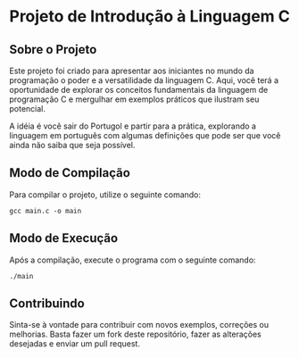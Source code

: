 # Projeto de Introdução à Linguagem C

## Sobre o Projeto

Este projeto foi criado para apresentar aos iniciantes no mundo da programação o poder e a versatilidade da linguagem C. Aqui, você terá a oportunidade de explorar os conceitos fundamentais da linguagem de programação C e mergulhar em exemplos práticos que ilustram seu potencial.

A idéia é você sair do Portugol e partir para a prática, explorando a linguagem em português com algumas definições que pode ser que você ainda não saiba que seja possível.

## Modo de Compilação

Para compilar o projeto, utilize o seguinte comando:

```
gcc main.c -o main
```

## Modo de Execução

Após a compilação, execute o programa com o seguinte comando:

```
./main
```

## Contribuindo

Sinta-se à vontade para contribuir com novos exemplos, correções ou melhorias. Basta fazer um fork deste repositório, fazer as alterações desejadas e enviar um pull request.
